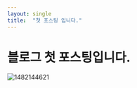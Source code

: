```yaml
---
layout: single
title:  "첫 포스팅 입니다."
---
```


# 블로그 첫 포스팅입니다.



![1482144621](C:\Code\GithubBlog\LoadWithWater.github.io\images\2023-04-26-first\1482144621.jpg)
